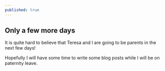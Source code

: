 ```yaml
---
published: true
---
```

## Only a few more days

It is quite hard to believe that Teresa and I are going to be parents in the next few days!

Hopefully I will have some time to write some blog posts while I will be on paternity leave.